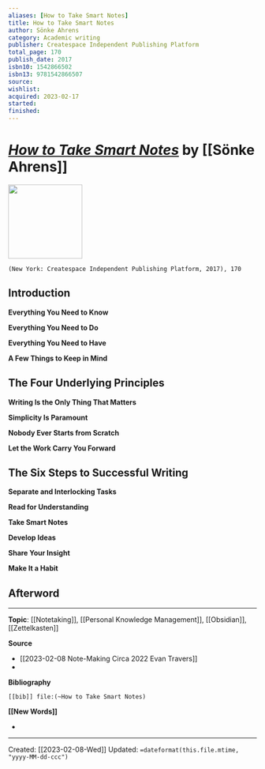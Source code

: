 ```yaml
---
aliases: [How to Take Smart Notes]
title: How to Take Smart Notes
author: Sönke Ahrens
category: Academic writing
publisher: Createspace Independent Publishing Platform
total_page: 170
publish_date: 2017
isbn10: 1542866502
isbn13: 9781542866507
source: 
wishlist: 
acquired: 2023-02-17
started: 
finished: 
---
```

# *[How to Take Smart Notes]()* by [[Sönke Ahrens]]

<img src="http://books.google.com/books/content?id=DGMTzgEACAAJ&printsec=frontcover&img=1&zoom=1&source=gbs_api" width=150>

`(New York: Createspace Independent Publishing Platform, 2017), 170`

## Introduction 

**Everything You Need to Know**

**Everything You Need to Do**

**Everything You Need to Have**

**A Few Things to Keep in Mind**

## The Four Underlying Principles 

**Writing Is the Only Thing That Matters**

**Simplicity Is Paramount**

**Nobody Ever Starts from Scratch**

**Let the Work Carry You Forward**

## The Six Steps to Successful Writing 

**Separate and Interlocking Tasks**

**Read for Understanding**

**Take Smart Notes**

**Develop Ideas**

**Share Your Insight**

**Make It a Habit**

## Afterword


--- 
**Topic**: [[Notetaking]], [[Personal Knowledge Management]], [[Obsidian]], [[Zettelkasten]]

**Source**
- [[2023-02-08 Note-Making Circa 2022 Evan Travers]]
- 

**Bibliography**

```query
[[bib]] file:(~How to Take Smart Notes)
```
 

**[[New Words]]**

- 

---
Created: [[2023-02-08-Wed]]
Updated: `=dateformat(this.file.mtime, "yyyy-MM-dd-ccc")`